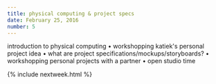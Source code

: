 ```yaml
---
title: physical computing & project specs
date: February 25, 2016
number: 5
---
```


introduction to physical computing • workshopping katiek's personal project idea • what are project specifications/mockups/storyboards? • workshopping personal projects with a partner • open studio time

{% include nextweek.html %}

